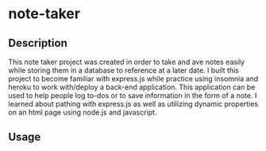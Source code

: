 # note-taker

## Description

This note taker project was created in order to take and ave notes easily while storing them in a database to reference at a later date. I built this project to become familiar with express.js while practice using insomnia and heroku to work with/deploy a back-end application. This application can be used to help people log to-dos or to save information in the form of a note. I learned about pathing with express.js as well as utilizing dynamic properties on an html page using node.js and javascript.

## Usage

